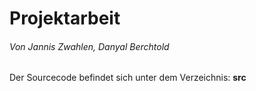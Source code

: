 # Projektarbeit
###### Von Jannis Zwahlen, Danyal Berchtold
Der Sourcecode befindet sich unter dem Verzeichnis: **src**